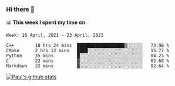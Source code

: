 ### Hi there 👋

📊 **This week I spent my time on**
<!--START_SECTION:waka-->
```text
Week: 16 April, 2021 - 23 April, 2021

C++        10 hrs 24 mins  ██████████████████▒░░░░░░   73.90 % 
CMake      2 hrs 13 mins   ████░░░░░░░░░░░░░░░░░░░░░   15.77 % 
Python     35 mins         █░░░░░░░░░░░░░░░░░░░░░░░░   04.23 % 
C          22 mins         ▓░░░░░░░░░░░░░░░░░░░░░░░░   02.68 % 
Markdown   22 mins         ▓░░░░░░░░░░░░░░░░░░░░░░░░   02.64 % 
```
<!--END_SECTION:waka-->


[![Paul's github stats](https://github-readme-stats.vercel.app/api?username=mickeyouyou&theme=dracula&show_icons=true)](https://github.com/anuraghazra/github-readme-stats)

